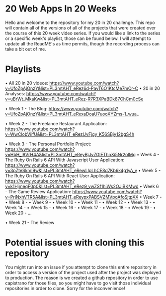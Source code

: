 # 20 Web Apps In 20 Weeks
Hello and welcome to the repository for my 20 in 20 challenge. This repo will contain all of the versions of all of the projects that were created over the course of this 20 week video series. If you would like a link to the series or a specific week's playlist, those can be found below. I will attempt to update all the ReadME's as time permits, though the recording process can take a bit out of me.

# Playlists
• All 20 in 20 videos: https://www.youtube.com/watch?v=UfoZpAjOnzY&list=PL3mtAHT_eRez6d-PavT6O1KtcMe7mOr-C
• 20 in 20 Analyses: https://www.youtube.com/watch?v=uBrWt_MkaKw&list=PL3mtAHT_eRez-R7R3XPaBDk87ChCm0cSe

• Week 1 - The Blog: https://www.youtube.com/watch?v=UfoZpAjOnzY&list=PL3mtAHT_eRexaDoaU7uooXYZms-1_wua_

• Week 2 - The Freelance Restaurant Application: https://www.youtube.com/watch?v=WwClobViifU&list=PL3mtAHT_eRezUvFjgy_K56SBjy12bgS4h

• Week 3 - The Personal Portfolio Project: https://www.youtube.com/watch?v=HbH_l8VrH4A&list=PL3mtAHT_eReyBjJvZGIEThnXi5Nr2olMg
• Week 4 - The Ruby On Rails 6 API With Javascript User Application: https://www.youtube.com/watch?v=3pZteSkmI9w&list=PL3mtAHT_eRewLlpLhCE8d7Kb6k4g1yA_y
• Week 5 - The Ruby On Rails 6 API With React User Application: https://www.youtube.com/watch?v=k1HjmeqF0p0&list=PL3mtAHT_eRez9_vwZSf1hiWs2OJiBKMwd
• Week 6 - The Game Review Application: https://www.youtube.com/watch?v=PrjNxhVTR5A&list=PL3mtAHT_eReypxPABSVZMVpoAfoSjtpXX
• Week 7 - 
• Week 8 - 
• Week 9 - 
• Week 10 - 
• Week 11 - 
• Week 12 - 
• Week 13 - 
• Week 14 - 
• Week 15 - 
• Week 16 - 
• Week 17 - 
• Week 18 - 
• Week 19 - 
• Week 20 - 
...

• Week 21 - The Review

# Potential issues with cloning this repository
You might run into an issue if you attempt to clone this entire repository in order to access a version of the project used after the project was deployed to production. The reason is we created a github repository in order to use capistrano for those files, so you might have to go visit those individual repositories in order to clone. Sorry for the inconvenience!
